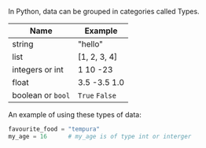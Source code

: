 In Python, data can be grouped in categories called Types.

| Name            | Example        |
| ---             | ---            |
| string          | "hello"        |
| list            | [1, 2, 3, 4]   |
| integers or int | 1   10   -23   |
| float           | 3.5  -3.5  1.0 |
| boolean or `bool` | `True`   `False`  |
An example of using these types of data:

```python
favourite_food = "tempura"    
my_age = 16      # my_age is of type int or interger
```

